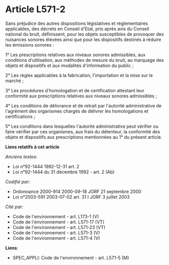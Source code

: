 # Article L571-2

Sans préjudice des autres dispositions législatives et réglementaires applicables, des décrets en Conseil d'Etat, pris après
avis du Conseil national du bruit, définissent, pour les objets susceptibles de provoquer des nuisances sonores élevées ainsi
que pour les dispositifs destinés à réduire les émissions sonores :

1° Les prescriptions relatives aux niveaux sonores admissibles, aux conditions d'utilisation, aux méthodes de mesure du
bruit, au marquage des objets et dispositifs et aux modalités d'information du public ;

2° Les règles applicables à la fabrication, l'importation et la mise sur le marché ;

3° Les procédures d'homologation et de certification attestant leur conformité aux prescriptions relatives aux niveaux
sonores admissibles ;

4° Les conditions de délivrance et de retrait par l'autorité administrative de l'agrément des organismes chargés de délivrer
les homologations et certifications ;

5° Les conditions dans lesquelles l'autorité administrative peut vérifier ou faire vérifier par ces organismes, aux frais du
détenteur, la conformité des objets et dispositifs aux prescriptions mentionnées au 1° du présent article.

**Liens relatifs à cet article**

_Anciens textes_:

  - Loi n°92-1444 1992-12-31 art. 2
  - Loi n°92-1444 du 31 décembre 1992 - art. 2 (Ab)

_Codifié par_:

  - Ordonnance 2000-914 2000-09-18 JORF 21 septembre 2000
  - Loi n°2003-591 2003-07-02 art. 31 I JORF 3 juillet 2003

_Cité par_:

  - Code de l'environnement - art. L173-1 (V)
  - Code de l'environnement - art. L571-17 (VT)
  - Code de l'environnement - art. L571-23 (VT)
  - Code de l'environnement - art. L571-3 (V)
  - Code de l'environnement - art. L571-4 (V)

**Liens**:

  - SPEC_APPLI: Code de l'environnement - art. L571-5 (M)
